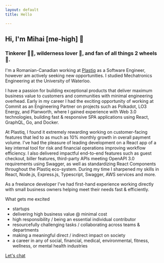 ```yaml
---
layout: default
title: Hello

---
```

## Hi, I'm Mihai \[me-high\] 👋

### Tinkerer 👨‍💻, wilderness lover 🦥, and fan of all things 2 wheels 🛵.

I'm a Romanian-Canadian working at [Plastiq](https://www.linkedin.com/company/plastiq) as a Software Engineer, however am actively seeking new opportunities. I studied Mechatronics Engineering at the University of Waterloo.

I have a passion for building exceptional products that deliver maximum business value to customers and communities with minimal engineering overhead. Early in my career I had the exciting opportunity of working at Commit as an Engineering Partner on projects such as Polkadot, LO3 Energy, and Planworth, where I gained experience with Web 3.0 technologies, building fast & responsive SPA applications using React, GraphQL, Go, and Docker.

At Plastiq, I found it extremely rewarding working on customer-facing features that led to as much as 10% monthly growth in overall payment volume. I've had the pleasure of leading development on a React app of a key internal tool for risk and financial operations improving workflow efficiency. I also delivered impactful end-to-end features such as guest checkout, biller features, third-party APIs meeting OpenAPI 3.0 requirements using Swagger, as well as standardizing React Components throughout the Plastiq eco-system. During my time I sharpened my skills in React, Node.js, Express.js, Typescript, Swagger, AWS services and more. 

As a freelance developer I've had first-hand experience working directly with small business owners helping meet their needs fast & efficiently.

What gets me excited

* startups
* delivering high business value @ minimal cost
* high responsibility / being an essential individual contributor
* resourcefully challenging tasks / collaborating across teams & departments
* making a meaningful direct / indirect impact on society
* a career in any of social, financial, medical, environmental, fitness, wellness, or mental health industries

[Let's chat](mailto:mihailistov@gmail.com)